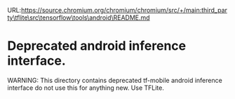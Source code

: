URL:https://source.chromium.org/chromium/chromium/src/+/main:third_party\tflite\src\tensorflow\tools\android\README.md
# Deprecated android inference interface.

WARNING: This directory contains deprecated tf-mobile android inference
interface do not use this for anything new. Use TFLite.
